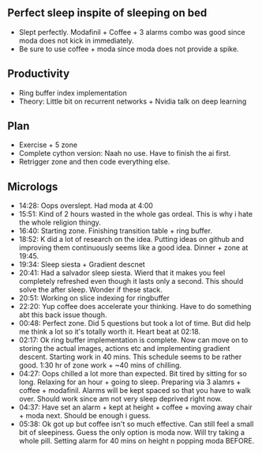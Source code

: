 ## Perfect sleep inspite of sleeping on bed
* Slept perfectly. Modafinil + Coffee + 3 alarms combo was good since moda does not kick in immediately.
* Be sure to use coffee + moda since moda does not provide a spike.

## Productivity
* Ring buffer index implementation
* Theory: Little bit on recurrent networks + Nvidia talk on deep learning

## Plan
* Exercise + 5 zone
* Complete cython version: Naah no use. Have to finish the ai first.
* Retrigger zone and then code everything else.

## Micrologs
* 14:28: Oops overslept. Had moda at 4:00
* 15:51: Kind of 2 hours wasted in the whole gas ordeal. This is why i hate the whole religion thingy.
* 16:40: Starting zone. Finishing transition table + ring buffer.
* 18:52: K did a lot of research on the idea. Putting ideas on github and improving them continuously seems like a good idea. Dinner + zone at 19:45.
* 19:34: Sleep siesta + Gradient descnet
* 20:41: Had a salvador sleep siesta. Wierd that it makes you feel completely refreshed even though it lasts only a second. This should solve the after sleep. Wonder if these stack.
* 20:51: Working on slice indexing for ringbuffer
* 22:20: Yup coffee does accelerate your thinking. Have to do something abt this back issue though.
* 00:48: Perfect zone. Did 5 questions but took a lot of time. But did help me think a lot so it's totally worth it. Heart beat at 02:18.
* 02:17: Ok ring buffer implementation is complete. Now can move on to storing the actual images, actions etc and implementing gradient descent. Starting work in 40 mins. This schedule seems to be rather good. 1:30 hr of zone work + ~40 mins of chilling.
* 04:27: Oops chilled a lot more than expected. Bit tired by sitting for so long. Relaxing for an hour + going to sleep. Preparing via 3 alamrs + coffee + modafinil. Alarms will be kept spaced so that you have to walk over. Should work since am not very sleep deprived right now.
* 04:37: Have set an alarm + kept at height + coffee + moving away chair + moda next. Should be enough i guess.
* 05:38: Ok got up but coffee isn't so much effective. Can still feel a small bit of sleepiness. Guess the only option is moda now. Will try taking a whole pill. Setting alarm for 40 mins on height n popping moda BEFORE. 
